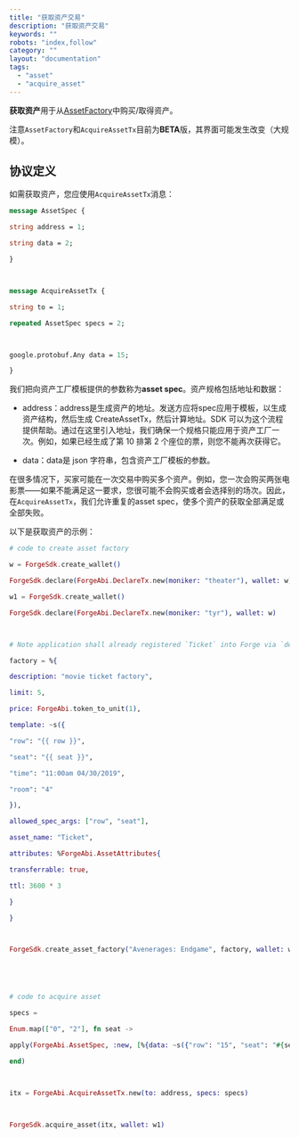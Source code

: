 ```yaml
---
title: "获取资产交易"
description: "获取资产交易"
keywords: ""
robots: "index,follow"
category: ""
layout: "documentation"
tags:
  - "asset"
  - "acquire_asset"
---
```


**获取资产**用于从[AssetFactory](../create_asset_factory)中购买/取得资产。

注意`AssetFactory`和`AcquireAssetTx`目前为**BETA**版，其界面可能发生改变（大规模）。

## 协议定义

如需获取资产，您应使用`AcquireAssetTx`消息：

```proto
message AssetSpec {

string address = 1;

string data = 2;

}



message AcquireAssetTx {

string to = 1;

repeated AssetSpec specs = 2;



google.protobuf.Any data = 15;

}
```

我们把向资产工厂模板提供的参数称为**asset spec**。资产规格包括地址和数据：

- address：address是生成资产的地址。发送方应将spec应用于模板，以生成资产结构，然后生成 CreateAssetTx，然后计算地址。SDK 可以为这个流程提供帮助。通过在这里引入地址，我们确保一个规格只能应用于资产工厂一次。例如，如果已经生成了第 10 排第 2 个座位的票，则您不能再次获得它。

- data：data是 json 字符串，包含资产工厂模板的参数。

在很多情况下，买家可能在一次交易中购买多个资产。例如，您一次会购买两张电影票——如果不能满足这一要求，您很可能不会购买或者会选择别的场次。因此，在`AcquireAssetTx`，我们允许重复的asset spec，使多个资产的获取全部满足或全部失败。

以下是获取资产的示例：

```elixir
# code to create asset factory

w = ForgeSdk.create_wallet()

ForgeSdk.declare(ForgeAbi.DeclareTx.new(moniker: "theater"), wallet: w)

w1 = ForgeSdk.create_wallet()

ForgeSdk.declare(ForgeAbi.DeclareTx.new(moniker: "tyr"), wallet: w)



# Note application shall already registered `Ticket` into Forge via `deploy_protocol`.

factory = %{

description: "movie ticket factory",

limit: 5,

price: ForgeAbi.token_to_unit(1),

template: ~s({

"row": "{{ row }}",

"seat": "{{ seat }}",

"time": "11:00am 04/30/2019",

"room": "4"

}),

allowed_spec_args: ["row", "seat"],

asset_name: "Ticket",

attributes: %ForgeAbi.AssetAttributes{

transferrable: true,

ttl: 3600 * 3

}

}



ForgeSdk.create_asset_factory("Avenerages: Endgame", factory, wallet: w)





# code to acquire asset

specs =

Enum.map(["0", "2"], fn seat ->

apply(ForgeAbi.AssetSpec, :new, [%{data: ~s({"row": "15", "seat": "#{seat}"})}])

end)



itx = ForgeAbi.AcquireAssetTx.new(to: address, specs: specs)



ForgeSdk.acquire_asset(itx, wallet: w1)
```
